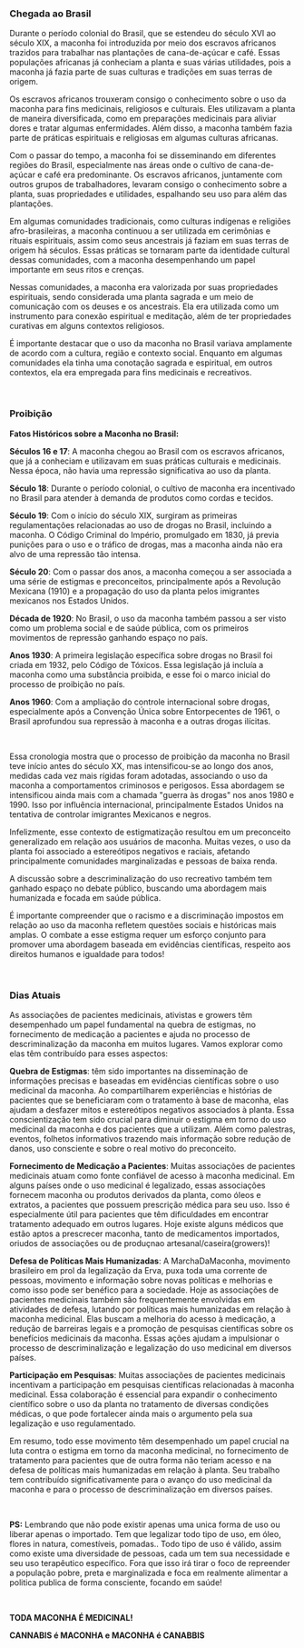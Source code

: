 
### **Chegada ao Brasil**
Durante o período colonial do Brasil, que se estendeu do século XVI ao século XIX, a maconha foi introduzida por meio dos escravos africanos trazidos para trabalhar nas plantações de cana-de-açúcar e café. Essas populações africanas já conheciam a planta e suas várias utilidades, pois a maconha já fazia parte de suas culturas e tradições em suas terras de origem.

Os escravos africanos trouxeram consigo o conhecimento sobre o uso da maconha para fins medicinais, religiosos e culturais. Eles utilizavam a planta de maneira diversificada, como em preparações medicinais para aliviar dores e tratar algumas enfermidades. Além disso, a maconha também fazia parte de práticas espirituais e religiosas em algumas culturas africanas.

Com o passar do tempo, a maconha foi se disseminando em diferentes regiões do Brasil, especialmente nas áreas onde o cultivo de cana-de-açúcar e café era predominante. Os escravos africanos, juntamente com outros grupos de trabalhadores, levaram consigo o conhecimento sobre a planta, suas propriedades e utilidades, espalhando seu uso para além das plantações.

Em algumas comunidades tradicionais, como culturas indígenas e religiões afro-brasileiras, a maconha continuou a ser utilizada em cerimônias e rituais espirituais, assim como seus ancestrais já faziam em suas terras de origem há séculos. Essas práticas se tornaram parte da identidade cultural dessas comunidades, com a maconha desempenhando um papel importante em seus ritos e crenças.

Nessas comunidades, a maconha era valorizada por suas propriedades espirituais, sendo considerada uma planta sagrada e um meio de comunicação com os deuses e os ancestrais. Ela era utilizada como um instrumento para conexão espiritual e meditação, além de ter propriedades curativas em alguns contextos religiosos.

É importante destacar que o uso da maconha no Brasil variava amplamente de acordo com a cultura, região e contexto social. Enquanto em algumas comunidades ela tinha uma conotação sagrada e espiritual, em outros contextos, ela era empregada para fins medicinais e recreativos.


</br>

### **Proibição**

**Fatos Históricos sobre a Maconha no Brasil:**

**Séculos 16 e 17**: A maconha chegou ao Brasil com os escravos africanos, que já a conheciam e utilizavam em suas práticas culturais e medicinais. Nessa época, não havia uma repressão significativa ao uso da planta.

**Século 18**: Durante o período colonial, o cultivo de maconha era incentivado no Brasil para atender à demanda de produtos como cordas e tecidos.

**Século 19**: Com o início do século XIX, surgiram as primeiras regulamentações relacionadas ao uso de drogas no Brasil, incluindo a maconha. O Código Criminal do Império, promulgado em 1830, já previa punições para o uso e o tráfico de drogas, mas a maconha ainda não era alvo de uma repressão tão intensa.

**Século 20**: Com o passar dos anos, a maconha começou a ser associada a uma série de estigmas e preconceitos, principalmente após a Revolução Mexicana (1910) e a propagação do uso da planta pelos imigrantes mexicanos nos Estados Unidos.

**Década de 1920**: No Brasil, o uso da maconha também passou a ser visto como um problema social e de saúde pública, com os primeiros movimentos de repressão ganhando espaço no país.

**Anos 1930**: A primeira legislação específica sobre drogas no Brasil foi criada em 1932, pelo Código de Tóxicos. Essa legislação já incluía a maconha como uma substância proibida, e esse foi o marco inicial do processo de proibição no país.

**Anos 1960**: Com a ampliação do controle internacional sobre drogas, especialmente após a Convenção Única sobre Entorpecentes de 1961, o Brasil aprofundou sua repressão à maconha e a outras drogas ilícitas.

</br>

Essa cronologia mostra que o processo de proibição da maconha no Brasil teve início antes do século XX, mas intensificou-se ao longo dos anos, medidas cada vez mais rígidas foram adotadas, associando o uso da maconha a comportamentos criminosos e perigosos. Essa abordagem se intensificou ainda mais com a chamada "guerra às drogas" nos anos 1980 e 1990. Isso por influência internacional, principalmente Estados Unidos na tentativa de controlar imigrantes Mexicanos e negros.

Infelizmente, esse contexto de estigmatização resultou em um preconceito generalizado em relação aos usuários de maconha. Muitas vezes, o uso da planta foi associado a estereótipos negativos e raciais, afetando principalmente comunidades marginalizadas e pessoas de baixa renda.

A discussão sobre a descriminalização do uso recreativo também tem ganhado espaço no debate público, buscando uma abordagem mais humanizada e focada em saúde pública.

É importante compreender que o racismo e a discriminação impostos em relação ao uso da maconha refletem questões sociais e históricas mais amplas. O combate a esse estigma requer um esforço conjunto para promover uma abordagem baseada em evidências científicas, respeito aos direitos humanos e igualdade para todos!

</br>

### **Dias Atuais**

As associações de pacientes medicinais, ativistas e growers têm desempenhado um papel fundamental na quebra de estigmas, no fornecimento de medicação a pacientes e ajuda no processo de descriminalização da maconha em muitos lugares. Vamos explorar como elas têm contribuído para esses aspectos:

**Quebra de Estigmas**: têm sido importantes na disseminação de informações precisas e baseadas em evidências científicas sobre o uso medicinal da maconha. Ao compartilharem experiências e histórias de pacientes que se beneficiaram com o tratamento à base de maconha, elas ajudam a desfazer mitos e estereótipos negativos associados à planta. Essa conscientização tem sido crucial para diminuir o estigma em torno do uso medicinal da maconha e dos pacientes que a utilizam. Além como palestras, eventos, folhetos informativos trazendo mais informação sobre redução de danos, uso consciente e sobre o real motivo do preconceito.

**Fornecimento de Medicação a Pacientes**: Muitas associações de pacientes medicinais atuam como fonte confiável de acesso à maconha medicinal. Em alguns países onde o uso medicinal é legalizado, essas associações fornecem maconha ou produtos derivados da planta, como óleos e extratos, a pacientes que possuem prescrição médica para seu uso. Isso é especialmente útil para pacientes que têm dificuldades em encontrar tratamento adequado em outros lugares. Hoje existe alguns médicos que estão aptos a prescrecer maconha, tanto de medicamentos importados, oriudos de associações ou de produçnao artesanal/caseira(growers)!

**Defesa de Políticas Mais Humanizadas**: A MarchaDaMaconha, movimento brasileiro em prol da legalização da Erva, puxa toda uma corrente de pessoas, movimento e informação sobre novas políticas e melhorias e como isso pode ser benéfico para a sociedade. Hoje as associações de pacientes medicinais também são frequentemente envolvidas em atividades de defesa, lutando por políticas mais humanizadas em relação à maconha medicinal. Elas buscam a melhoria do acesso à medicação, a redução de barreiras legais e a promoção de pesquisas científicas sobre os benefícios medicinais da maconha. Essas ações ajudam a impulsionar o processo de descriminalização e legalização do uso medicinal em diversos países.

**Participação em Pesquisas**: Muitas associações de pacientes medicinais incentivam a participação em pesquisas científicas relacionadas à maconha medicinal. Essa colaboração é essencial para expandir o conhecimento científico sobre o uso da planta no tratamento de diversas condições médicas, o que pode fortalecer ainda mais o argumento pela sua legalização e uso regulamentado.

Em resumo, todo esse movimento têm desempenhado um papel crucial na luta contra o estigma em torno da maconha medicinal, no fornecimento de tratamento para pacientes que de outra forma não teriam acesso e na defesa de políticas mais humanizadas em relação à planta. Seu trabalho tem contribuído significativamente para o avanço do uso medicinal da maconha e para o processo de descriminalização em diversos países.

</br>

**PS:**
Lembrando que não pode existir apenas uma unica forma de uso ou liberar apenas o importado. Tem que legalizar todo tipo de uso, em óleo, flores in natura, comestíveis, pomadas.. Todo tipo de uso é válido, assim como existe uma diversidade de pessoas, cada um tem sua necessidade e seu uso terapêutico específico. Fora que isso irá tirar o foco de repreender a população pobre, preta e marginalizada e foca em realmente alimentar a politica publica de forma consciente, focando em saúde!

</br>

**TODA MACONHA É MEDICINAL!** 

**CANNABIS é MACONHA e MACONHA é CANABBIS**




</br>
</br>
</br>